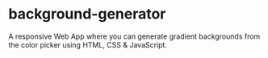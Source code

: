 # background-generator
A responsive Web App where you can generate gradient backgrounds from the color picker using HTML, CSS &amp; JavaScript.
